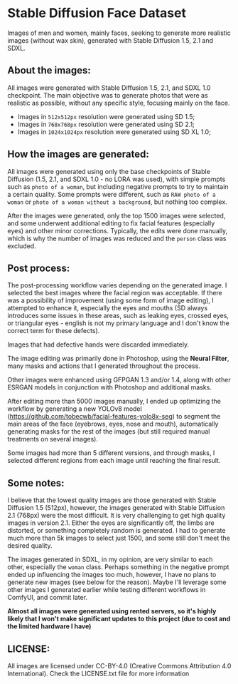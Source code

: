 # Stable Diffusion Face Dataset
Images of men and women, mainly faces, seeking to generate more realistic images (without wax skin), generated with Stable Diffusion 1.5, 2.1 and SDXL.

## About the images:

All images were generated with Stable Diffusion 1.5, 2.1, and SDXL 1.0 checkpoint.
The main objective was to generate photos that were as realistic as possible, without any specific style, focusing mainly on the face.

- Images in `512x512px` resolution were generated using SD 1.5;
- Images in `768x768px` resolution were generated using SD 2.1;
- Images in `1024x1024px` resolution were generated using SD XL 1.0;

## How the images are generated:

All images were generated using only the base checkpoints of Stable Diffusion (1.5, 2.1, and SDXL 1.0 - no LORA was used), with simple prompts such as `photo of a woman`, but including negative prompts to try to maintain a certain quality.
Some prompts were different, such as `RAW photo of a woman` or `photo of a woman without a background`, but nothing too complex.

After the images were generated, only the top 1500 images were selected, and some underwent additional editing to fix facial features (especially eyes) and other minor corrections.
Typically, the edits were done manually, which is why the number of images was reduced and the `person` class was excluded.

## Post process:

The post-processing workflow varies depending on the generated image. I selected the best images where the facial region was acceptable. If there was a possibility of improvement (using some form of image editing), I attempted to enhance it, especially the eyes and mouths (SD always introduces some issues in these areas, such as leaking eyes, crossed eyes, or triangular eyes - english is not my primary language and I don't know the correct term for these defects).

Images that had defective hands were discarded immediately.

The image editing was primarily done in Photoshop, using the **Neural Filter**, many masks and actions that I generated throughout the process.

Other images were enhanced using GFPGAN 1.3 and/or 1.4, along with other ESRGAN models in conjunction with Photoshop and additional masks.

After editing more than 5000 images manually, I ended up optimizing the workflow by generating a new YOLOv8 model (https://github.com/tobecwb/facial-features-yolo8x-seg) to segment the main areas of the face (eyebrows, eyes, nose and mouth), automatically generating masks for the rest of the images (but still required manual treatments on several images).

Some images had more than 5 different versions, and through masks, I selected different regions from each image until reaching the final result.

## Some notes:

I believe that the lowest quality images are those generated with Stable Diffusion 1.5 (512px), however, the images generated with Stable Diffusion 2.1 (768px) were the most difficult.
It is very challenging to get high quality images in version 2.1. Either the eyes are significantly off, the limbs are distorted, or something completely random is generated.
I had to generate much more than 5k images to select just 1500, and some still don't meet the desired quality.

The images generated in SDXL, in my opinion, are very similar to each other, especially the `woman` class.
Perhaps something in the negative prompt ended up influencing the images too much, however, I have no plans to generate new images (see below for the reason).
Maybe I'll leverage some other images I generated earlier while testing different workflows in ComfyUI, and commit later.

**Almost all images were generated using rented servers, so it's highly likely that I won't make significant updates to this project (due to cost and the limited hardware I have)**

## LICENSE:

All images are licensed under CC-BY-4.0 (Creative Commons Attribution 4.0 International).
Check the LICENSE.txt file for more information